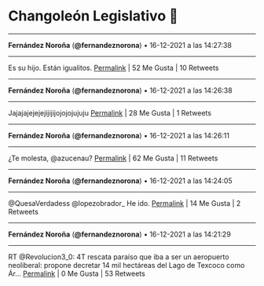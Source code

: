# Changoleón Legislativo 🙈
*****
**Fernández Noroña** (**@fernandeznorona**) • 16-12-2021 a las 14:27:38
*****
Es su hijo. Están igualitos.
[Permalink](https://twitter.com/fernandeznorona/status/1471607981733072897) | 52 Me Gusta | 10 Retweets
*****
**Fernández Noroña** (**@fernandeznorona**) • 16-12-2021 a las 14:26:38
*****
Jajajajejejejijijijojojojujuju
[Permalink](https://twitter.com/fernandeznorona/status/1471607729785499650) | 28 Me Gusta | 1 Retweets
*****
**Fernández Noroña** (**@fernandeznorona**) • 16-12-2021 a las 14:26:11
*****
¿Te molesta, @azucenau?
[Permalink](https://twitter.com/fernandeznorona/status/1471607615540973569) | 62 Me Gusta | 11 Retweets
*****
**Fernández Noroña** (**@fernandeznorona**) • 16-12-2021 a las 14:24:05
*****
@QuesaVerdadess @lopezobrador_ He ido.
[Permalink](https://twitter.com/fernandeznorona/status/1471607086245048320) | 14 Me Gusta | 2 Retweets
*****
**Fernández Noroña** (**@fernandeznorona**) • 16-12-2021 a las 14:21:29
*****
RT @Revolucion3_0: 4T rescata paraíso que iba a ser un aeropuerto neoliberal: propone decretar 14 mil hectáreas del Lago de Texcoco como Ár…
[Permalink](https://twitter.com/fernandeznorona/status/1471606434735353856) | 0 Me Gusta | 53 Retweets